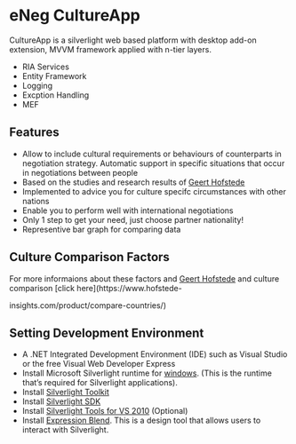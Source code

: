 # eNeg CultureApp

CultureApp is a silverlight web based platform with desktop add-on extension, MVVM framework applied with n-tier layers.

* RIA Services
* Entity Framework
* Logging
* Excption Handling
* MEF

## Features

* Allow to include cultural requirements or behaviours of counterparts in negotiation strategy. Automatic support in specific situations that occur in negotiations between people 
* Based on the studies and research results of [Geert Hofstede](https://geert-hofstede.com/)
* Implemented to advice you for culture specifc circumstances with other nations
* Enable you to perform well with international negotiations
* Only 1 step to get your need, just choose partner nationality!
* Representive bar graph for comparing data

## Culture Comparison Factors


For more informaions about these factors and [Geert Hofstede](https://geert-hofstede.com/) and culture comparison [click here](https://www.hofstede-

insights.com/product/compare-countries/)

## Setting Development Environment

* A .NET Integrated Development Environment (IDE) such as Visual Studio or the free Visual Web Developer Express
* Install Microsoft Silverlight runtime for [windows](https://go.microsoft.com/fwlink/?LinkId=229324). (This is the runtime that’s required for Silverlight applications).
* Install [Silverlight Toolkit](https://silverlight.codeplex.com/releases/view/78435)
* Install [Silverlight SDK](https://www.microsoft.com/en-us/download/details.aspx?id=28359)
* Install [Silverlight Tools for VS 2010](https://www.microsoft.com/en-us/download/details.aspx?id=28358) (Optional)
* Install [Expression Blend](https://www.microsoft.com/en-eg/download/details.aspx?id=3062). This is a design tool that allows users to interact with Silverlight.
